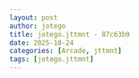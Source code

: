 ```yaml
---
layout: post
author: jotego
title: jotego.jttmnt - 87c63b9
date: 2025-10-24
categories: [Arcade, jttmnt]
tags: [jotego.jttmnt]
---
```


